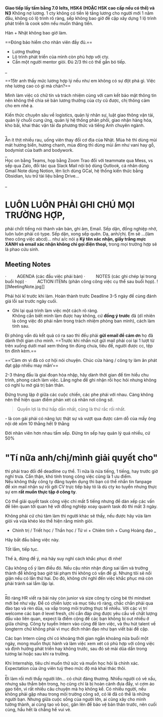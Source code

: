 **Giao tiếp lấy tấm bằng 7.0 Ielts, HSK4 (HOẶC HSK cao cấp nếu có thể) và N3**
Không nợ lương. 1 cty không có tiền lệ tăng lương cho người mới 1 năm đầu, không có lộ trình rõ ràng, sếp không bao giờ đề cập xây dựng 1 lộ trình phát triển là cook sớm nếu muốn thăng tiến.

Hàn + Nhật không bao giờ làm.

==Đóng bảo hiểm cho nhân viên đầy đủ.==
- Lương thưởng
- Lộ trình phát triển của mình còn phù hợp với cty.
- Cần một người mentor giỏi.
Đủ 2/3 thì có thế gắn bó tiếp.

_  
  
==15tr anh thấy mức lương hợp lý nếu như em không có sự đột phá gì. Việc nhẹ lương cao có gì mà chán?==

Mình làm việc có chữ tín và trách nhiệm cùng với cam kết bảo mật thông tin nên không thể chia sẻ bản lương thưởng của cty cũ được, chị thông cảm cho em nhé ạ.  

Kiến thức chuyên sâu về logistics, quản lý nhân sự, luật giao thông vận tải, quản lý chuỗi cung ứng, quản lý hệ thống phân phối, giao nhận hàng hóa, kho bãi, khai thác vận tải đa phương thức và tiếng Anh chuyên ngành.

_  
Ăn ít thịt nhiều rau, uống viên thay đổi cơ địa của Nhật. Mùa hè thì dùng mùi mát hương biển, hương chanh, mùa đông thì dùng mùi ấm như vani hay gỗ, bodymist của bath and bodywork.  
_  
Học on bằng Teams, họp bằng Zoom
Trao đổi với teammate qua Mess, vs sếp qua Zalo, đối tác qua Slack
Mail nội bộ dùng Outlook, cá nhân dùng Gmail
Note dùng Notion, lên lịch dùng GCal, hệ thống kiến thức bằng Obsidian, lưu trữ tài liệu bằng Drive...

_
# **LUÔN LUÔN PHẢI GHI CHÚ MỌI TRƯỜNG HỢP,** 
phải chốt tiếng nói thành văn bản, ghi âm, Email. Sếp dặn, đồng nghiệp nhờ, luôn luôn phải có type. Sếp dặn, xong sếp quên. Dạ, anh/chị. Em sẽ ...(làm theo công việc abcd)... như a/c nói ạ
**Ký tên xác nhận, giấy trắng mực XANH và email xác nhận không chỉ gọi điện thoại,** trong mọi trường hợp sẽ là phao cứu sinh.
## Meeting Notes
·         AGENDA (các đầu việc phải bàn)
·         NOTES (các ghi chép lại trong buổi họp)
·         ACTION ITEMs (phân công công việc cụ thể sau buổi họp).
![[MeetingNote.jpg]]

Phải hỏi kĩ trước khi làm. Hoàn thành trước Deadline 3-5 ngày để cùng đánh giá lỗi sai trước ngày cuối.

- Ghi lại quá trình làm việc một cách rõ ràng.  
Không cần biết mình làm được hay không, cứ **đồng ý trước** đã (dĩ nhiên là công việc đó phải nằm trong trách nhiệm phòng ban mình), cách làm tính sau.

Đi phỏng vấn dù kết quả có ra sao thì đều phải **gửi email để cám ơn** họ đã dành thời gian cho mình. ==Trước khi nhấn nút gửi mail phải coi lại 1 lượt từ trên xuống dưới mail xem thông tin đúng chưa, tiêu đề, người được cc, tệp tin đính kèm.==

==‘Cảm ơn vì đã có cơ hội nói chuyện. Chúc cửa hàng / công ty làm ăn phát đạt gặp nhiều may mắn’==

2-3 tháng đầu là giai đoạn hòa nhập, hãy dành thời gian để tìm hiểu chu trình, phong cách làm việc. Lắng nghe để ghi nhận rồi học hỏi nhưng không có nghĩ lu mờ giá trị bản thân.

Đứng trung lập ở giữa các cuộc chiến, các phe phái với nhau. Càng không nên thể hiện quan điểm phán xét cá nhân nơi công sở.
>Quyền lợi là thứ hấp dẫn nhất, cũng là thứ rắc rối nhất.

- là con gái phải có năng lực thật sự và vượt qua được cám dỗ của mấy ông nội dê xồm 10 thằng hết 9 thằng 

Đời nhân viên hơn nhau tấm sếp. Đừng tin sếp hay quản lý quá nhiều, cứ 50%

# **"Tí nữa anh/chị/mình giải quyết cho"** 
thì phải trao đổi để deadline cụ thể. Tí nữa là nửa tiếng, 1 tiếng, hay trước giờ nghỉ trưa. Cẩn thận, khó tính trong công việc cũng là 1 ưu điểm.  
Nếu không thấy công ty đăng tuyển dụng thì bạn có thể nhắn tin fanpage để xin mail nhân sự rồi gởi CV trực tiếp bày tỏ là dù cty ko tuyển nhưng thực sự em **rất muốn thực tập ở công ty**.

Có thể giải quyết task công việc chỉ mất 5 tiếng nhưng để dàn xếp các vấn đề liên quan tới quan hệ với đồng nghiệp xoay quanh task đó thì mất 3 ngày.

Không phải cứ chú tâm làm thì người khác sẽ thấy, nếu được hãy vừa làm giỏi và vừa khéo léo thể hiện rằng mình giỏi.

+ Chính trị / Triết học / Thần học / Tử vi + Chiêm tinh + Cung Hoàng đạo
_

Hãy bắt đầu bằng việc này.

Tốt lắm, tiếp tục.

Thế à, đừng để ý, mà hãy suy nghĩ cách khắc phục đi nhé!

Cậu không cố ý làm điều đó. Nếu cậu nhìn nhận đúng sai lầm và trưởng thành để không bao giờ tái phạm thì không có vấn đề gì. Nhưng tôi sẽ nổi giận nếu có lần thứ hai. Do đó, không chỉ nghĩ đến việc khắc phục mà còn phải tránh sai lầm lặp lại.

_  
Rõ ràng HR viết ra bài này còn junior và size công ty cũng bé thì mindset mới bé như vậy. Để có chiến lược và mục tiêu rõ ràng, chắc chắn phải qua đào tạo và rèn dũa, va vấp trong môi trường thực tế nhiều. Với các vị trí welcome các bạn ở level fresh, chỉ cần đáp ứng được yêu cầu về chất lượng đầu vào liên quan, expect là điểm cộng để các bạn không bị out nhiều ở giữa chừng. Công ty tuyển Intern vào cũng để làm việc, và thu hút talent về longterm chứ không phải vì mục đích nhân đạo như bạn viết bài đề cập.

Các bạn Intern cũng chỉ có khoảng thời gian ngắn khoảng nửa buổi một ngày, mong muốn thực hành và làm việc xem xét có phù hợp với công việc và định hướng phát triển hay không trước, sau đó sẽ mài dũa dần trong tương lai hoặc sau khi ra trường.

Khi Internship, tiêu chí muốn thử sức và muốn học hỏi là chính xác. Expectation của ứng viên tuỳ theo mức độ mà khai thác thôi.  
_  
Đi làm rồi mới thấy người lớn... có chút đáng thương. Nhiều người có vẻ xấu, nhưng sâu thẳm bên trong, họ cũng chỉ là bị hoàn cảnh đưa đẩy, vì cơm áo gạo tiền, vì rất nhiều câu chuyện mà họ không kể. Có nhiều người, nếu không phải gặp nhau trong môi trường công sở, có lẽ đã có thể là những người bạn. Nhưng giữa cuộc sống của người lớn, ai cũng xây cho mình tường thành, ai cũng tạo vỏ bọc, gân lên để bảo vệ bản thân trước, nên cuối cùng, hầu hết là chẳng hề vui vẻ.